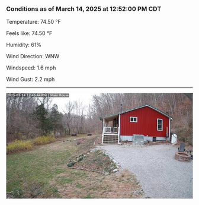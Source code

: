 ### Conditions as of March 14, 2025 at 12:52:00 PM CDT 

Temperature: 74.50 &deg;F

Feels like: 74.50 &deg;F

Humidity: 61%

Wind Direction: WNW

Windspeed: 1.6 mph

Wind Gust: 2.2 mph

---

<img src="./images/latest.jpeg"/>

